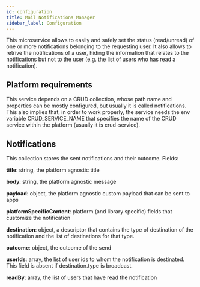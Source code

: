```yaml
---
id: configuration
title: Mail Notifications Manager
sidebar_label: Configuration
---
```


<!--
WARNING: this file was automatically generated by Mia-Platform Doc Aggregator.
DO NOT MODIFY IT BY HAND.
Instead, modify the source file and run the aggregator to regenerate this file.
-->

This microservice allows to easily and safely set the status (read/unread) of one or more notifications belonging to the requesting user. It also allows to retrive the notifications of a user, hiding the information that relates to the notifications but not to the user (e.g. the list of users who has read a notification).

## Platform requirements

This service depends on a CRUD collection, whose path name and properties can be mostly configured,
but usually it is called notifications.
This also implies that, in order to work properly, the service needs the env variable CRUD_SERVICE_NAME that specifies the name of the CRUD service within the platform (usually it is crud-service).

## Notifications

This collection stores the sent notifications and their outcome. Fields:

**title**: string, the platform agnostic title

**body**: string, the platform agnostic message

**payload**: object, the platform agnostic custom payload that can be sent to apps

**platformSpecificContent**: platform (and library specific) fields that customize the notification

**destination**: object, a descriptor that contains the type of destination of the notification and the list of destinations for that type.

**outcome**: object, the outcome of the send

**userIds**: array, the list of user ids to whom the notification is destinated. This field is absent if destination.type is broadcast.

**readBy**: array, the list of users that have read the notification
